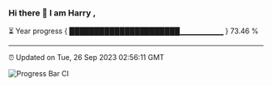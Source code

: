 ### Hi there 👋 I am Harry , 

⏳ Year progress { ██████████████████████▁▁▁▁▁▁▁▁ } 73.46 %

---

⏰ Updated on Tue, 26 Sep 2023 02:56:11 GMT

![Progress Bar CI](https://github.com/duykhang68/duykhang68/workflows/Progress%20Bar%20CI/badge.svg)
